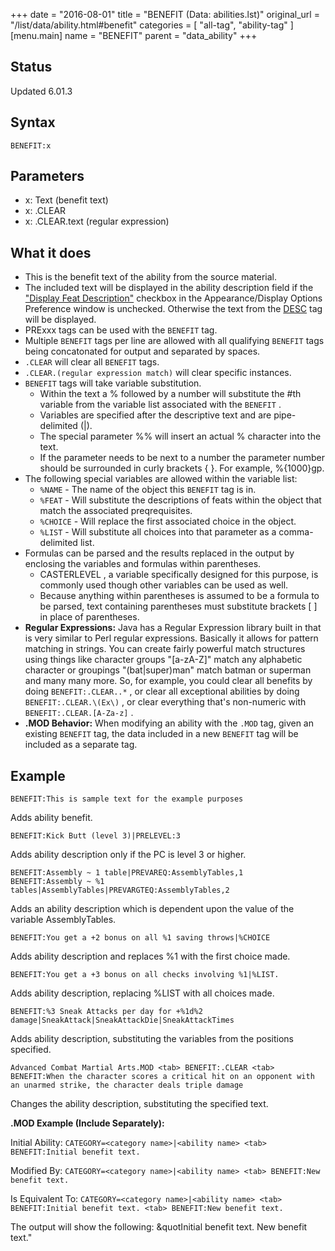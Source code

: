 +++
date = "2016-08-01"
title = "BENEFIT (Data: abilities.lst)"
original_url = "/list/data/ability.html#benefit"
categories = [ "all-tag", "ability-tag" ]
[menu.main]
    name = "BENEFIT"
    parent = "data_ability"
+++

## Status

Updated 6.01.3

## Syntax

`BENEFIT:x`

## Parameters

-   x: Text (benefit text)
-   x: .CLEAR
-   x: .CLEAR.text (regular expression)



What it does
------------

-   This is the benefit text of the ability from the source material.
-   The included text will be displayed in the ability description field
    if the ["Display Feat
    Description"](/menu/settings/appearance/display.html) checkbox in
    the Appearance/Display Options Preference window is unchecked.
    Otherwise the text from the [DESC](/list/data/ability.html#desc) tag
    will be displayed.
-   PRExxx tags can be used with the `BENEFIT` tag.
-   Multiple `BENEFIT` tags per line are allowed with all qualifying
    `BENEFIT` tags being concatonated for output and separated
    by spaces.
-   `.CLEAR` will clear all `BENEFIT` tags.
-   `.CLEAR.(regular expression match)` will clear specific instances.
-   `BENEFIT` tags will take variable substitution.
    -   Within the text a % followed by a number will substitute the
        \#th variable from the variable list associated with the
        `BENEFIT` .
    -   Variables are specified after the descriptive text and are
        pipe-delimited (|).
    -   The special parameter %% will insert an actual % character into
        the text.
    -   If the parameter needs to be next to a number the parameter
        number should be surrounded in curly brackets { }. For
        example, %{1000}gp.
-   The following special variables are allowed within the variable
    list:
    -   `%NAME` - The name of the object this `BENEFIT` tag is in.
    -   `%FEAT` - Will substitute the descriptions of feats within the
        object that match the associated preqrequisites.
    -   `%CHOICE` - Will replace the first associated choice in
        the object.
    -   `%LIST` - Will substitute all choices into that parameter as a
        comma-delimited list.
-   Formulas can be parsed and the results replaced in the output by
    enclosing the variables and formulas within parentheses.
    -   CASTERLEVEL , a variable specifically designed for this purpose,
        is commonly used though other variables can be used as well.
    -   Because anything within parentheses is assumed to be a formula
        to be parsed, text containing parentheses must substitute
        brackets \[ \] in place of parentheses.
-   **Regular Expressions:** Java has a Regular Expression library built
    in that is very similar to Perl regular expressions. Basically it
    allows for pattern matching in strings. You can create fairly
    powerful match structures using things like character groups
    "\[a-zA-Z\]" match any alphabetic character or groupings
    "(bat|super)man" match batman or superman and many many more. So,
    for example, you could clear all benefits by doing
    `BENEFIT:.CLEAR..*` , or clear all exceptional abilities by doing
    `BENEFIT:.CLEAR.\(Ex\)` , or clear everything that's non-numeric
    with `BENEFIT:.CLEAR.[A-Za-z]` .
-   **.MOD Behavior:** When modifying an ability with the `.MOD` tag,
    given an existing `BENEFIT` tag, the data included in a new
    `BENEFIT` tag will be included as a separate tag.

Example
-------

`BENEFIT:This is sample text for the example purposes`

Adds ability benefit.

`BENEFIT:Kick Butt (level 3)|PRELEVEL:3`

Adds ability description only if the PC is level 3 or higher.

`BENEFIT:Assembly ~ 1 table|PREVAREQ:AssemblyTables,1          BENEFIT:Assembly ~ %1 tables|AssemblyTables|PREVARGTEQ:AssemblyTables,2`

Adds an ability description which is dependent upon the value of the
variable AssemblyTables.

`BENEFIT:You get a +2 bonus on all %1 saving throws|%CHOICE`

Adds ability description and replaces %1 with the first choice made.

`BENEFIT:You get a +3 bonus on all checks involving %1|%LIST.`

Adds ability description, replacing %LIST with all choices made.

`BENEFIT:%3 Sneak Attacks per day for +%1d%2 damage|SneakAttack|SneakAttackDie|SneakAttackTimes`

Adds ability description, substituting the variables from the positions
specified.

`Advanced Combat Martial Arts.MOD <tab> BENEFIT:.CLEAR <tab> BENEFIT:When the character scores a critical hit on an opponent with an unarmed strike, the character deals triple damage`

Changes the ability description, substituting the specified text.

**.MOD Example (Include Separately):**

Initial Ability:
`CATEGORY=<category name>|<ability name> <tab> BENEFIT:Initial benefit text.`

Modified By:
`CATEGORY=<category name>|<ability name> <tab> BENEFIT:New benefit text.`

Is Equivalent To:
`CATEGORY=<category name>|<ability name> <tab> BENEFIT:Initial benefit text. <tab> BENEFIT:New benefit text.`

The output will show the following: &quotInitial benefit text. New
benefit text."

